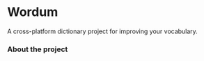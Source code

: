 # Wordum

A cross-platform dictionary project for improving your vocabulary.

### About the project
